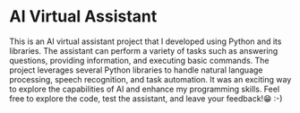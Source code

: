 # AI Virtual Assistant

This is an AI virtual assistant project that I developed using Python and its libraries. The assistant can perform a variety of tasks such as answering questions, providing information, and executing basic commands. The project leverages several Python libraries to handle natural language processing, speech recognition, and task automation. It was an exciting way to explore the capabilities of AI and enhance my programming skills. Feel free to explore the code, test the assistant, and leave your feedback!😁 :-)
